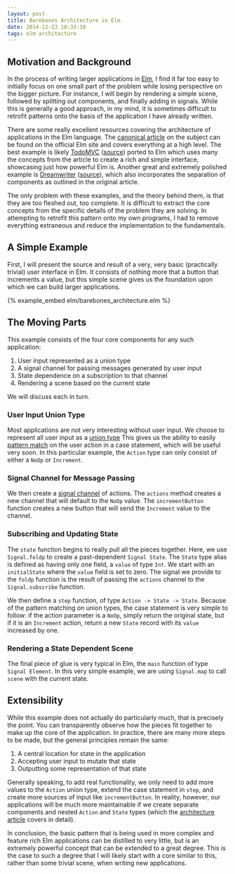 ```yaml
---
layout: post
title: Barebones Architecture in Elm
date: 2014-12-23 18:33:10
tags: elm architecture
---
```


## Motivation and Background

In the process of writing larger applications in
<a href="http://elm-lang.org/" target="_blank">Elm</a>,
I find it far too easy to initially focus on one small part of the problem
while losing perspective on the bigger picture. For instance, I will begin by
rendering a simple scene, followed by splitting out components, and finally
adding in signals.  While this is generally a good approach, in my mind,
it is sometimes difficult to retrofit patterns onto the basis of the application
I have already written.

There are some really excellent resources covering the architecture of applications
in the Elm language. The
<a href="http://elm-lang.org/learn/Architecture.elm" target="_blank">canonical article</a>
on the subject can be found on the official Elm site and covers everything at
a high level. The best example is likely
<a href="https://evancz.github.io/elm-todomvc/" target="_blank">TodoMVC</a>
(<a href="https://github.com/evancz/elm-todomvc" target="_blank">source</a>)
ported to Elm which uses many the concepts from the article to create a rich
and simple interface, showcasing just how powerful Elm is.  Another great and
extremely polished example is
<a href="http://dreamwriter.io/" target="_blank">Dreamwriter</a>
(<a href="https://github.com/rtfeldman/dreamwriter" target="_blank">source</a>),
which also incorporates the separation of components as outlined in the original
article.

The only problem with these examples, and the theory behind them, is that they
are too fleshed out, too complete. It is difficult to extract the core concepts
from the specific details of the problem they are solving. In attempting to
retrofit this pattern onto my own programs, I had to remove everything
extraneous and reduce the implementation to the fundamentals.

## A Simple Example

First, I will present the source and result of a very, very basic (practically
trivial) user interface in Elm. It consists of nothing more that a button
that increments a value, but this simple scene gives us the foundation  upon
which we can build larger applications.

{% example_embed elm/barebones_architecture.elm %}

## The Moving Parts

This example consists of the four core components for any such application:

1. User input represented as a union type
2. A signal channel for passing messages generated by user input
3. State dependence on a subscription to that channel
4. Rendering a scene based on the current state

We will discuss each in turn.

### User Input Union Type

Most applications are not very interesting without user input. We choose to
represent all user input as a
<a href="http://elm-lang.org/learn/Union-Types.elm" target="_blank">union type</a>
This gives us the ability to easily
<a href="https://en.wikipedia.org/wiki/Pattern_matching" target="_blank">pattern match</a>
on the user action in a case statement, which will be useful very soon. In this
particular example, the `Action` type can only consist of either a `NoOp` or
`Increment`.

### Signal Channel for Message Passing

We then create a
<a href="http://elm-lang.org/blog/announce/0.14.elm#signal-channels" target="_blank">signal channel</a>
of actions. The `actions` method creates a new channel that will default to the
`NoOp` value. The `incrementButton` function creates a new button that will send
the `Increment` value to the channel.

### Subscribing and Updating State

The `state` function begins to really pull all the pieces together. Here, we
use `Signal.foldp` to create a past-dependent `Signal State`. The `State` type
alias is defined as having only one field, a `value` of type `Int`. We start
with an `initialState` where the `value` field is set to zero. The signal we
provide to the `foldp` function is the result of passing the `actions` channel
to the `Signal.subscribe` function.

We then define a `step` function, of type `Action -> State -> State`. Because
of the pattern matching on union types, the case statement is very simple to
follow: if the action parameter is a `NoOp`, simply return the original state,
but if it is an `Increment` action, return a new `State` record with its
`value` increased by one.

### Rendering a State Dependent Scene

The final piece of glue is very typical in Elm, the `main` function of type
`Signal Element`. In this very simple example, we are using `Signal.map` to
call `scene` with the current state.

## Extensibility

While this example does not actually do particularly much, that is precisely
the point. You can transparently observe how the pieces fit together to make
up the core of the application. In practice, there are many more steps to be
made, but the general principles remain the same:

1. A central location for state in the application
2. Accepting user input to mutate that state
3. Outputting some representation of that state

Generally speaking, to add real functionality, we only need to add more values
to the `Action` union type, extend the case statement in `step`, and create
more sources of input like `incrementButton`. In reality, however, our
applications will be much more maintainable if we create separate components
and nested `Action` and `State` types (which the
<a href="http://elm-lang.org/learn/Architecture.elm#nesting" target="_blank">architecture article</a>
covers in detail).

In conclusion, the basic pattern that is being used in more complex and feature
rich Elm applications can be distilled to very little, but is an extremely
powerful concept that can be extended to a great degree. This is the case to
such a degree that I will likely start with a core similar to this, rather than
some trivial scene, when writing new applications.
